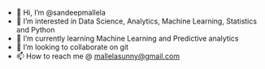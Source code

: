 - 👋 Hi, I’m @sandeepmallela
- 👀 I’m interested in Data Science, Analytics, Machine Learning, Statistics and Python
- 🌱 I’m currently learning Machine Learning and Predictive analytics
- 💞️ I’m looking to collaborate on git
- 📫 How to reach me @ mallelasunny@gmail.com

<!---
sandeepmallela/sandeepmallela is a ✨ special ✨ repository because its `README.md` (this file) appears on your GitHub profile.
You can click the Preview link to take a look at your changes.
--->

